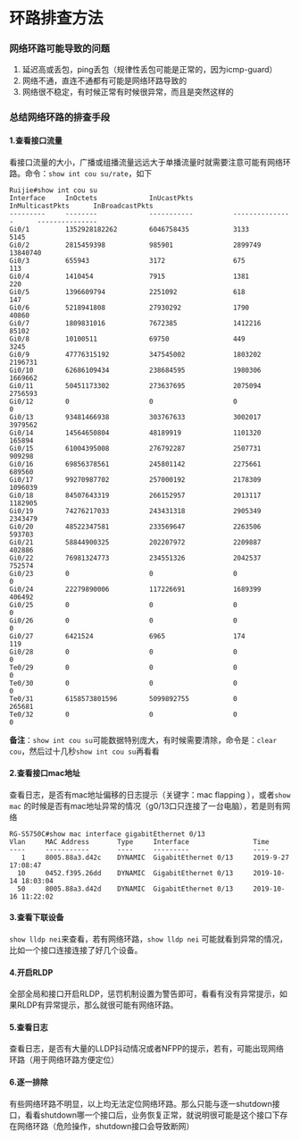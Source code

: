 # 环路排查方法

### **网络环路可能导致的问题**

1. 延迟高或丢包，ping丢包（规律性丢包可能是正常的，因为icmp-guard）
2. 网络不通，直连不通都有可能是网络环路导致的
3. 网络很不稳定，有时候正常有时候很异常，而且是突然这样的

### **总结网络环路的排查手段**

#### 1.查看接口流量

看接口流量的大小，广播或组播流量远远大于单播流量时就需要注意可能有网络环路。命令：`show int cou su/rate`，如下

```text
Ruijie#show int cou su
Interface     InOctets             InUcastPkts          InMulticastPkts      InBroadcastPkts
---------     --------             -----------          ---------------      ---------------
Gi0/1         1352928182262        6046758435           3133                 5145
Gi0/2         2815459398           985901               2899749              13840740
Gi0/3         655943               3172                 675                  113
Gi0/4         1410454              7915                 1381                 220
Gi0/5         1396609794           2251092              618                  147
Gi0/6         5218941808           27930292             1790                 40860
Gi0/7         1809831016           7672385              1412216              85102
Gi0/8         10100511             69750                449                  3245
Gi0/9         47776315192          347545002            1803202              2196731
Gi0/10        62686109434          238684595            1980306              1669662
Gi0/11        50451173302          273637695            2075094              2756593
Gi0/12        0                    0                    0                    0
Gi0/13        93481466938          303767633            3002017              3979562
Gi0/14        14564650804          48189919             1101320              165894
Gi0/15        61004395008          276792287            2507731              909298
Gi0/16        69856378561          245801142            2275661              689560
Gi0/17        99270987702          257000192            2178309              1096039
Gi0/18        84507643319          266152957            2013117              1182905
Gi0/19        74276217033          243431318            2905349              2343479
Gi0/20        48522347581          233569647            2263506              593703
Gi0/21        58844900325          202207972            2209887              402886
Gi0/22        76981324773          234551326            2042537              752574
Gi0/23        0                    0                    0                    0
Gi0/24        22279890006          117226691            1689399              406492
Gi0/25        0                    0                    0                    0
Gi0/26        0                    0                    0                    0
Gi0/27        6421524              6965                 174                  119
Gi0/28        0                    0                    0                    0
Te0/29        0                    0                    0                    0
Te0/30        0                    0                    0                    0
Te0/31        6158573801596        5099892755           0                    265681
Te0/32        0                    0                    0                    0

```

 **备注**：`show int cou su`可能数据特别庞大，有时候需要清除，命令是：`clear cou`，然后过十几秒`show int cou su`再看看

#### 2.查看接口mac地址

查看日志，是否有mac地址偏移的日志提示（关键字：mac flapping ），或者`show mac` 的时候是否有mac地址异常的情况（g0/13口只连接了一台电脑），若是则有网络

```text
RG-S5750C#show mac interface gigabitEthernet 0/13
Vlan     MAC Address       Type     Interface                Time
----     -----------       ----     ---------                ----
   1     8005.88a3.d42c    DYNAMIC  GigabitEthernet 0/13     2019-9-27 17:08:47
  10     0452.f395.26dd    DYNAMIC  GigabitEthernet 0/13     2019-10-14 18:03:04
  50     8005.88a3.d42d    DYNAMIC  GigabitEthernet 0/13     2019-10-16 11:22:02

```

#### 3.查看下联设备

`show lldp nei`来查看，若有网络环路，`show lldp nei` 可能就看到异常的情况，比如一个接口连接连接了好几个设备。

#### 4.开启RLDP

全部全局和接口开启RLDP，惩罚机制设置为警告即可，看看有没有异常提示，如果RLDP有异常提示，那么就很可能有网络环路。

#### 5.查看日志

查看日志，是否有大量的LLDP抖动情况或者NFPP的提示，若有，可能出现网络环路（用于网络环路方便定位）

#### 6.逐一排除

有些网络环路不明显，以上均无法定位网络环路。那么只能与逐一shutdown接口，看看shutdown哪一个接口后，业务恢复正常，就说明很可能是这个接口下存在网络环路（危险操作，shutdown接口会导致断网）

